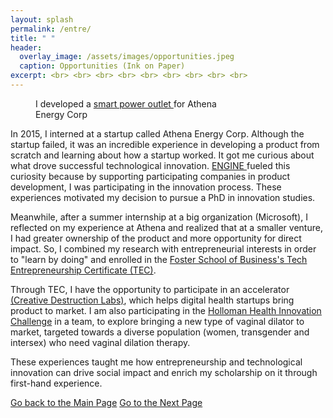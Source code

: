 ```yaml
---
layout: splash
permalink: /entre/
title: " "
header:
  overlay_image: /assets/images/opportunities.jpeg
  caption: Opportunities (Ink on Paper)
excerpt: <br> <br> <br> <br> <br> <br> <br> <br> <br> 
---
```


<figure style="width: 300px" class="align-right">
  <img src="{{ site.url }}{{ site.baseurl }}/assets/images/entre_athena.JPG" alt="">
  <figcaption>I developed a <a href = "https://www.kickstarter.com/projects/1880021630/the-wired-outlet-energy-control-through-the-cloud?ref=discovery&term=Dimos%20Katsis">smart power outlet </a> for Athena Energy Corp</figcaption>
</figure>

In 2015, I interned at a startup called Athena Energy Corp. Although the startup failed, it was an incredible experience in developing a product from scratch and learning about how a startup worked. It got me curious about what drove successful technological innovation. <a href = "https://shruti-misra.github.io/husky100/engine/">ENGINE </a> fueled this curiosity because by supporting participating companies in product development, I was participating in the innovation process. These experiences motivated my decision to pursue a PhD in innovation studies.

Meanwhile, after a summer internship at a big organization (Microsoft), I reflected on my experience at Athena and realized that at a smaller venture, I had greater ownership of the product and more opportunity for direct impact. So, I combined my research with entrepreneurial interests in order to "learn by doing" and enrolled in the <a href = "https://foster.uw.edu/centers/buerk-ctr-entrepreneurship/entrepreneurship-certificate/">Foster School of Business's Tech Entrepreneurship Certificate (TEC)</a>. 

Through TEC, I have the opportunity to participate in an accelerator <a href = "https://www.creativedestructionlab.com/locations/seattle/">(Creative Destruction Labs)</a>, which helps digital health startups bring product to market. I am also participating in the <a href = "https://foster.uw.edu/centers/buerk-ctr-entrepreneurship/entrepreneurship-competitions/uw-health-innovation-challenge/">Holloman Health Innovation Challenge</a> in a team, to explore bringing a new type of vaginal dilator to market, targeted towards a diverse population (women, transgender and intersex) who need vaginal dilation therapy.

These experiences taught me how entrepreneurship and technological innovation can drive social impact and enrich my scholarship on it through first-hand experience.


<a href="https://shruti-misra.github.io/husky100/" class="btn btn--info">Go back to the Main Page</a>
<a href="https://shruti-misra.github.io/husky100/future/" class="btn btn--success">Go to the Next Page</a>
